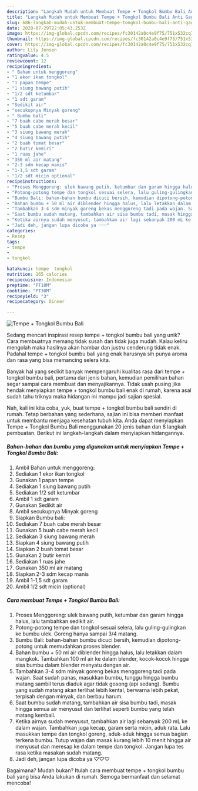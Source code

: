 ```yaml
---
description: "Langkah Mudah untuk Membuat Tempe + Tongkol Bumbu Bali Anti Gagal"
title: "Langkah Mudah untuk Membuat Tempe + Tongkol Bumbu Bali Anti Gagal"
slug: 686-langkah-mudah-untuk-membuat-tempe-tongkol-bumbu-bali-anti-gagal
date: 2020-07-29T22:05:43.253Z
image: https://img-global.cpcdn.com/recipes/fc30142a0c4e9f75/751x532cq70/tempe-tongkol-bumbu-bali-foto-resep-utama.jpg
thumbnail: https://img-global.cpcdn.com/recipes/fc30142a0c4e9f75/751x532cq70/tempe-tongkol-bumbu-bali-foto-resep-utama.jpg
cover: https://img-global.cpcdn.com/recipes/fc30142a0c4e9f75/751x532cq70/tempe-tongkol-bumbu-bali-foto-resep-utama.jpg
author: Lily Jensen
ratingvalue: 4.5
reviewcount: 12
recipeingredient:
- " Bahan untuk menggoreng"
- "1 ekor ikan tongkol"
- "1 papan tempe"
- "1 siung bawang putih"
- "1/2 sdt ketumbar"
- "1 sdt garam"
- "Sedikit air"
- "secukupnya Minyak goreng"
- " Bumbu bali"
- "7 buah cabe merah besar"
- "5 buah cabe merah kecil"
- "3 siung bawang merah"
- "4 siung bawang putih"
- "2 buah tomat besar"
- "2 butir kemiri"
- "1 ruas jahe"
- "350 ml air matang"
- "2-3 sdm kecap manis"
- "1-1,5 sdt garam"
- "1/2 sdt micin optional"
recipeinstructions:
- "Proses Menggoreng: ulek bawang putih, ketumbar dan garam hingga halus, lalu tambahkan sedikit air."
- "Potong-potong tempe dan tongkol sesuai selera, lalu guling-gulingkan ke bumbu ulek. Goreng hanya sampai 3/4 matang."
- "Bumbu Bali: bahan-bahan bumbu dicuci bersih, kemudian dipotong-potong untuk memudahkan proses blender."
- "Bahan bumbu + 50 ml air diblender hingga halus, lalu letakkan dalam mangkok. Tambahkan 100 ml air ke dalam blender, kocok-kocok hingga sisa bumbu dalam blender menyatu dengan air."
- "Tambahkan 3-4 sdm minyak goreng bekas menggoreng tadi pada wajan. Saat sudah panas, masukkan bumbu, tunggu hingga bumbu matang sambil terus diaduk agar tidak gosong (api sedang). Bumbu yang sudah matang akan terlihat lebih kental, berwarna lebih pekat, terpisah dengan minyak, dan berbau harum."
- "Saat bumbu sudah matang, tambahkan air sisa bumbu tadi, masak hingga semua air menyusut dan terlihat seperti bumbu yang telah matang kembali."
- "Ketika airnya sudah menyusut, tambahkan air lagi sebanyak 200 mL ke dalam wajan. Tambahkan juga kecap, garam serta micin, aduk rata. Lalu masukkan tempe dan tongkol goreng, aduk-aduk hingga semua bagian terkena bumbu. Tutup wajan dan masak kurang lebih 10 menit hingga air menyusut dan meresap ke dalam tempe dan tongkol. Jangan lupa tes rasa ketika masakan sudah matang."
- "Jadi deh, jangan lupa dicoba ya ♡♡♡"
categories:
- Resep
tags:
- tempe
- 
- tongkol

katakunci: tempe  tongkol 
nutrition: 165 calories
recipecuisine: Indonesian
preptime: "PT18M"
cooktime: "PT30M"
recipeyield: "3"
recipecategory: Dinner

---
```



![Tempe + Tongkol Bumbu Bali](https://img-global.cpcdn.com/recipes/fc30142a0c4e9f75/751x532cq70/tempe-tongkol-bumbu-bali-foto-resep-utama.jpg)

Sedang mencari inspirasi resep tempe + tongkol bumbu bali yang unik? Cara membuatnya memang tidak susah dan tidak juga mudah. Kalau keliru mengolah maka hasilnya akan hambar dan justru cenderung tidak enak. Padahal tempe + tongkol bumbu bali yang enak harusnya sih punya aroma dan rasa yang bisa memancing selera kita.



Banyak hal yang sedikit banyak mempengaruhi kualitas rasa dari tempe + tongkol bumbu bali, pertama dari jenis bahan, kemudian pemilihan bahan segar sampai cara membuat dan menyajikannya. Tidak usah pusing jika hendak menyiapkan tempe + tongkol bumbu bali enak di rumah, karena asal sudah tahu triknya maka hidangan ini mampu jadi sajian spesial.


Nah, kali ini kita coba, yuk, buat tempe + tongkol bumbu bali sendiri di rumah. Tetap berbahan yang sederhana, sajian ini bisa memberi manfaat untuk membantu menjaga kesehatan tubuh kita. Anda dapat menyiapkan Tempe + Tongkol Bumbu Bali menggunakan 20 jenis bahan dan 8 langkah pembuatan. Berikut ini langkah-langkah dalam menyiapkan hidangannya.

<!--inarticleads1-->

##### Bahan-bahan dan bumbu yang digunakan untuk menyiapkan Tempe + Tongkol Bumbu Bali:

1. Ambil  Bahan untuk menggoreng:
1. Sediakan 1 ekor ikan tongkol
1. Gunakan 1 papan tempe
1. Sediakan 1 siung bawang putih
1. Sediakan 1/2 sdt ketumbar
1. Ambil 1 sdt garam
1. Gunakan Sedikit air
1. Ambil secukupnya Minyak goreng
1. Siapkan  Bumbu bali:
1. Sediakan 7 buah cabe merah besar
1. Gunakan 5 buah cabe merah kecil
1. Sediakan 3 siung bawang merah
1. Siapkan 4 siung bawang putih
1. Siapkan 2 buah tomat besar
1. Gunakan 2 butir kemiri
1. Sediakan 1 ruas jahe
1. Gunakan 350 ml air matang
1. Siapkan 2-3 sdm kecap manis
1. Ambil 1-1,5 sdt garam
1. Ambil 1/2 sdt micin (optional)




<!--inarticleads2-->

##### Cara membuat Tempe + Tongkol Bumbu Bali:

1. Proses Menggoreng: ulek bawang putih, ketumbar dan garam hingga halus, lalu tambahkan sedikit air.
1. Potong-potong tempe dan tongkol sesuai selera, lalu guling-gulingkan ke bumbu ulek. Goreng hanya sampai 3/4 matang.
1. Bumbu Bali: bahan-bahan bumbu dicuci bersih, kemudian dipotong-potong untuk memudahkan proses blender.
1. Bahan bumbu + 50 ml air diblender hingga halus, lalu letakkan dalam mangkok. Tambahkan 100 ml air ke dalam blender, kocok-kocok hingga sisa bumbu dalam blender menyatu dengan air.
1. Tambahkan 3-4 sdm minyak goreng bekas menggoreng tadi pada wajan. Saat sudah panas, masukkan bumbu, tunggu hingga bumbu matang sambil terus diaduk agar tidak gosong (api sedang). Bumbu yang sudah matang akan terlihat lebih kental, berwarna lebih pekat, terpisah dengan minyak, dan berbau harum.
1. Saat bumbu sudah matang, tambahkan air sisa bumbu tadi, masak hingga semua air menyusut dan terlihat seperti bumbu yang telah matang kembali.
1. Ketika airnya sudah menyusut, tambahkan air lagi sebanyak 200 mL ke dalam wajan. Tambahkan juga kecap, garam serta micin, aduk rata. Lalu masukkan tempe dan tongkol goreng, aduk-aduk hingga semua bagian terkena bumbu. Tutup wajan dan masak kurang lebih 10 menit hingga air menyusut dan meresap ke dalam tempe dan tongkol. Jangan lupa tes rasa ketika masakan sudah matang.
1. Jadi deh, jangan lupa dicoba ya ♡♡♡




Bagaimana? Mudah bukan? Itulah cara membuat tempe + tongkol bumbu bali yang bisa Anda lakukan di rumah. Semoga bermanfaat dan selamat mencoba!
